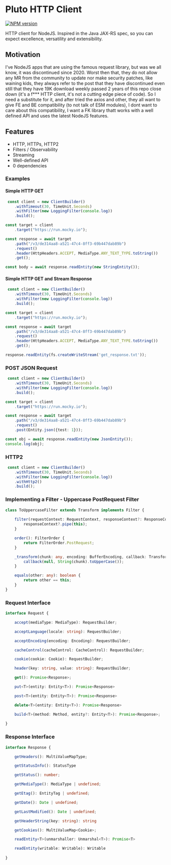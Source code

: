 # Pluto HTTP Client

[![NPM version][npm-image]][npm-url]

HTTP client for NodeJS. Inspired in the Java JAX-RS spec, so you can expect excellence, versatility and extensibility.

## Motivation

I've NodeJS apps that are using the famous request library, but was we all know, it was discontinued since 2020. Worst
then that, they do not allow any MR from the community to update nor make security patches, like waining kids, they
always refer to the post that they have discontinued even still that they have 19K download weekly passed 2 years of
this repo close down (it's a f*** HTTP client, it's not a cutting edge piece of code). So I need a substitute for it,
and after tried the axios and other, they all want to give FE and BE compatibility (to not talk of ESM modules), I dont
want to care about this compatibility, I want a FK library thatt works with a well defined API and uses the latest
NodeJS features.

## Features

* HTTP, HTTPs, HTTP2
* Filters / Observability
* Streaming
* Well-defined API
* 0 dependencies

### Examples

#### Simple HTTP GET

```typescript
 const client = new ClientBuilder()
    .withTimeout(30, TimeUnit.Seconds)
    .withFilter(new LoggingFilter(console.log))
    .build();

const target = client
    .target("https://run.mocky.io");

const response = await target
    .path("/v3/de314aa8-a521-47c4-8ff3-69b447dab89b")
    .request()
    .header(HttpHeaders.ACCEPT, MediaType.ANY_TEXT_TYPE.toString())
    .get();

const body = await response.readEntity(new StringEntity());
```

#### Simple HTTP GET and Stream Response

```typescript
 const client = new ClientBuilder()
    .withTimeout(30, TimeUnit.Seconds)
    .withFilter(new LoggingFilter(console.log))
    .build();

const target = client
    .target("https://run.mocky.io");

const response = await target
    .path("/v3/de314aa8-a521-47c4-8ff3-69b447dab89b")
    .request()
    .header(HttpHeaders.ACCEPT, MediaType.ANY_TEXT_TYPE.toString())
    .get();

response.readEntity(fs.createWriteStream('get_response.txt'));
```

### POST JSON Request

```typescript
 const client = new ClientBuilder()
    .withTimeout(30, TimeUnit.Seconds)
    .withFilter(new LoggingFilter(console.log))
    .build();

const target = client
    .target("https://run.mocky.io");

const response = await target
    .path("/v3/de314aa8-a521-47c4-8ff3-69b447dab89b")
    .request()
    .post(Entity.json({test: 1}));

const obj = await response.readEntity(new JsonEntity());
console.log(obj);
```

### HTTP2

```typescript
 const client = new ClientBuilder()
    .withTimeout(30, TimeUnit.Seconds)
    .withFilter(new LoggingFilter(console.log))
    .withHttp2()
    .build();
```

### Implementing a Filter - Uppercase PostRequest Filter 

```typescript
class ToUppercaseFilter extends Transform implements Filter {
    
    filter(requestContext: RequestContext, responseContext?: ResponseContext): void {
        responseContext?.pipe(this);
    }

    order(): FilterOrder {
        return FilterOrder.PostRequest;
    }

    _transform(chunk: any, encoding: BufferEncoding, callback: TransformCallback) {
        callback(null, String(chunk).toUpperCase());
    }

    equals(other: any): boolean {
        return other == this;
    }
}
```

### Request Interface

```typescript
interface Request {

    accept(mediaType: MediaType): RequestBuilder;

    acceptLanguage(locale: string): RequestBuilder;

    acceptEncoding(encoding: Encoding): RequestBuilder;

    cacheControl(cacheControl: CacheControl): RequestBuilder;

    cookie(cookie: Cookie): RequestBuilder;

    header(key: string, value: string): RequestBuilder;

    get(): Promise<Response>;

    put<T>(entity: Entity<T>): Promise<Response>

    post<T>(entity: Entity<T>): Promise<Response>

    delete<T>(entity: Entity<T>): Promise<Response>

    build<T>(method: Method, entity?: Entity<T>): Promise<Response>;
    
}
```

### Response Interface

```typescript
interface Response {

    getHeaders(): MultiValueMapType;

    getStatusInfo(): StatusType

    getStatus(): number;

    getMediaType(): MediaType | undefined;

    getEtag(): EntityTag | undefined;

    getDate(): Date | undefined;

    getLastModified(): Date | undefined;

    getHeaderString(key: string): string

    getCookies(): MultiValueMap<Cookie>;

    readEntity<T>(unmarshaller: Unmarshal<T>): Promise<T>

    readEntity(writable: Writable): Writable
    
}
```

[npm-url]: https://www.npmjs.com/package/pluto-http-client
[npm-image]: https://img.shields.io/npm/v/pluto-http-client.svg
